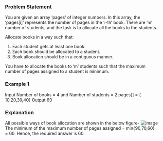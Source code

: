 ### Problem Statement
You are given an array ‘pages’ of integer numbers. In this array, the ‘pages[i]’ represents the number of pages in the ‘i-th’ book. There are ‘m’ number of students, and the task is to allocate all the books to the students. 

Allocate books in a way such that:
1. Each student gets at least one book.
2. Each book should be allocated to a student.
3. Book allocation should be in a contiguous manner.
 
You have to allocate the books to ‘m’ students such that the maximum number of pages assigned to a student is minimum.

### Example 1
Input
Number of books = 4 and Number of students = 2
pages[] = { 10,20,30,40}
Output 
60

### Explanation
All possible ways of book allocation are shown in the below figure-
![image](https://files.codingninjas.in/article_images/book-allocation-problem-2-1675222026.webp)
The minimum of the maximum number of pages assigned = min{90,70,60} = 60. Hence, the required answer is 60.